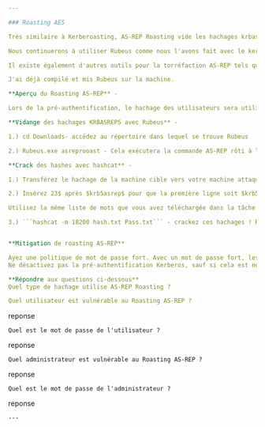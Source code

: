 ```yaml
---

### Roasting AES

Très similaire à Kerberoasting, AS-REP Roasting vide les hachages krbasrep5 des comptes d'utilisateurs pour lesquels la pré-authentification Kerberos est désactivée. Contrairement à Kerberoasting, ces utilisateurs n'ont pas besoin d'être des comptes de service, la seule exigence pour pouvoir rôtir AS-REP un utilisateur est que l'utilisateur doit avoir désactivé la pré-authentification.

Nous continuerons à utiliser Rubeus comme nous l'avons fait avec le kerberoasting et la récolte, car Rubeus a une commande très simple et facile à comprendre pour rôtir AS-REP et attaquer les utilisateurs avec la pré-authentification Kerberos désactivée. Après avoir vidé le hachage de Rubeus, nous utiliserons hashcat afin de casser le hachage krbasrep5.

Il existe également d'autres outils pour la torréfaction AS-REP tels que kekeo et GetNPUsers.py d'Imppacket. Rubeus est plus facile à utiliser car il trouve automatiquement les utilisateurs AS-REP Roastable alors qu'avec GetNPUsers, vous devez énumérer les utilisateurs au préalable et savoir quels utilisateurs peuvent être AS-REP Roastable.

J'ai déjà compilé et mis Rubeus sur la machine.

**Aperçu du Roasting AS-REP** -

Lors de la pré-authentification, le hachage des utilisateurs sera utilisé pour chiffrer un horodatage que le contrôleur de domaine tentera de déchiffrer pour valider que le bon hachage est utilisé et ne relit pas une demande précédente. Après avoir validé l'horodatage, le KDC émettra un TGT pour l'utilisateur. Si la pré-authentification est désactivée, vous pouvez demander des données d'authentification pour n'importe quel utilisateur et le KDC renverra un TGT crypté qui peut être craqué hors ligne car le KDC saute l'étape de validation que l'utilisateur est vraiment ce qu'il prétend être.

**Vidange des hachages KRBASREP5 avec Rubeus** -

1.) cd Downloads- accédez au répertoire dans lequel se trouve Rubeus

2.) Rubeus.exe asreprooast - Cela exécutera la commande AS-REP rôti à la recherche d'utilisateurs vulnérables, puis videra les hachages d'utilisateurs vulnérables trouvés.

**Crack des hashes avec hashcat** -

1.) Transférez le hachage de la machine cible vers votre machine attaquante et placez le hachage dans un fichier txt

2.) Insérez 23$ après $krb5asrep$ pour que la première ligne soit $krb5asrep$23$User.....

Utilisez la même liste de mots que vous avez téléchargée dans la tâche 4

3.) ```hashcat -m 18200 hash.txt Pass.txt``` - crackez ces hachages ! Rubeus AS-REP Roasting utilise le mode hashcat 18200


**Mitigation de roasting AS-REP**

Ayez une politique de mot de passe fort. Avec un mot de passe fort, les hachages mettront plus de temps à se fissurer, rendant cette attaque moins efficace
Ne désactivez pas la pré-authentification Kerberos, sauf si cela est nécessaire, il n'y a presque pas d'autre moyen d'atténuer complètement cette attaque que de maintenir la pré-authentification activée.

**Répondre aux questions ci-dessous**
Quel type de hachage utilise AS-REP Roasting ?

Quel utilisateur est vulnérable au Roasting AS-REP ?
```
reponse
```
Quel est le mot de passe de l'utilisateur ?
```
reponse
```
Quel administrateur est vulnérable au Roasting AS-REP ?
```
reponse
```
Quel est le mot de passe de l'administrateur ?
```
reponse
```
---
```

